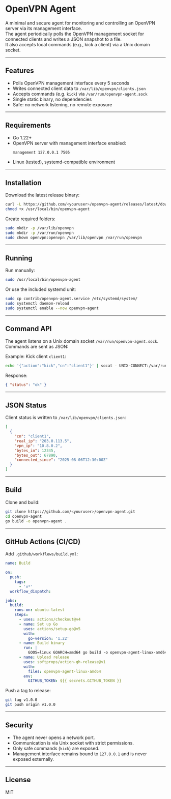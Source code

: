 # OpenVPN Agent

A minimal and secure agent for monitoring and controlling an OpenVPN server via its management interface.  
The agent periodically polls the OpenVPN management socket for connected clients and writes a JSON snapshot to a file.  
It also accepts local commands (e.g., kick a client) via a Unix domain socket.

---

## Features
- Polls OpenVPN management interface every 5 seconds
- Writes connected client data to `/var/lib/openvpn/clients.json`
- Accepts commands (e.g. `kick`) via `/var/run/openvpn-agent.sock`
- Single static binary, no dependencies
- Safe: no network listening, no remote exposure

---

## Requirements
- Go 1.22+
- OpenVPN server with management interface enabled:
  ```bash
  management 127.0.0.1 7505
  ```
- Linux (tested), systemd-compatible environment

---

## Installation

Download the latest release binary:

```bash
curl -L https://github.com/<youruser>/openvpn-agent/releases/latest/download/openvpn-agent-linux-amd64 -o /usr/local/bin/openvpn-agent
chmod +x /usr/local/bin/openvpn-agent
```

Create required folders:

```bash
sudo mkdir -p /var/lib/openvpn
sudo mkdir -p /var/run/openvpn
sudo chown openvpn:openvpn /var/lib/openvpn /var/run/openvpn
```

---

## Running

Run manually:

```bash
sudo /usr/local/bin/openvpn-agent
```

Or use the included systemd unit:

```bash
sudo cp contrib/openvpn-agent.service /etc/systemd/system/
sudo systemctl daemon-reload
sudo systemctl enable --now openvpn-agent
```

---

## Command API

The agent listens on a Unix domain socket `/var/run/openvpn-agent.sock`.  
Commands are sent as JSON:

Example: Kick client `client1`:

```bash
echo '{"action":"kick","cn":"client1"}' | socat - UNIX-CONNECT:/var/run/openvpn-agent.sock
```

Response:
```json
{ "status": "ok" }
```

---

## JSON Status

Client status is written to `/var/lib/openvpn/clients.json`:

```json
[
  {
    "cn": "client1",
    "real_ip": "203.0.113.5",
    "vpn_ip": "10.8.0.2",
    "bytes_in": 12345,
    "bytes_out": 67890,
    "connected_since": "2025-08-06T12:30:00Z"
  }
]
```

---

## Build

Clone and build:
```bash
git clone https://github.com/<youruser>/openvpn-agent.git
cd openvpn-agent
go build -o openvpn-agent .
```

---

## GitHub Actions (CI/CD)

Add `.github/workflows/build.yml`:

```yaml
name: Build

on:
  push:
    tags:
      - 'v*'
  workflow_dispatch:

jobs:
  build:
    runs-on: ubuntu-latest
    steps:
      - uses: actions/checkout@v4
      - name: Set up Go
        uses: actions/setup-go@v5
        with:
          go-version: '1.22'
      - name: Build binary
        run: |
          GOOS=linux GOARCH=amd64 go build -o openvpn-agent-linux-amd64 .
      - name: Upload release
        uses: softprops/action-gh-release@v1
        with:
          files: openvpn-agent-linux-amd64
        env:
          GITHUB_TOKEN: ${{ secrets.GITHUB_TOKEN }}
```

Push a tag to release:
```bash
git tag v1.0.0
git push origin v1.0.0
```

---

## Security
- The agent never opens a network port.
- Communication is via Unix socket with strict permissions.
- Only safe commands (`kick`) are exposed.
- Management interface remains bound to `127.0.0.1` and is never exposed externally.

---

## License
MIT
